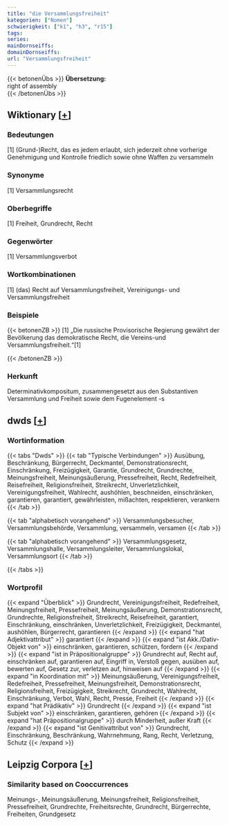 ```yaml
---
title: "die Versammlungsfreiheit"
kategorien: ["Nomen"]
schwierigkeit: ["k1", "h3", "r15"]
tags:
series:
mainDornseiffs:
domainDornseiffs:
url: "Versammlungsfreiheit"
---
```


{{< betonenÜbs >}}
**Übersetzung:**  
right of assembly  
{{< /betonenÜbs >}}

## Wiktionary [[+](https://de.wiktionary.org/wiki/Versammlungsfreiheit)]

### Bedeutungen
[1] (Grund-)Recht, das es jedem erlaubt, sich jederzeit ohne vorherige Genehmigung und Kontrolle friedlich sowie ohne Waffen zu versammeln  

### Synonyme
[1] Versammlungsrecht  

### Oberbegriffe
[1] Freiheit, Grundrecht, Recht  

### Gegenwörter
[1] Versammlungsverbot  

### Wortkombinationen
[1] (das) Recht auf Versammlungsfreiheit, Vereinigungs- und Versammlungsfreiheit  

### Beispiele
{{< betonenZB >}}
[1] „Die russische Provisorische Regierung gewährt der Bevölkerung das demokratische Recht, die Vereins-und Versammlungsfreiheit.“[1]  

{{< /betonenZB >}}
### Herkunft
Determinativkompositum, zusammengesetzt aus den Substantiven Versammlung und Freiheit sowie dem Fugenelement -s  



## dwds [[+](https://www.dwds.de/wb/Versammlungsfreiheit)]

### Wortinformation
{{< tabs "Dwds" >}}
{{< tab "Typische Verbindungen" >}}
Ausübung, Beschränkung, Bürgerrecht, Deckmantel, Demonstrationsrecht, Einschränkung, Freizügigkeit, Garantie, Grundrecht, Grundrechte, Meinungsfreiheit, Meinungsäußerung, Pressefreiheit, Recht, Redefreiheit, Reisefreiheit, Religionsfreiheit, Streikrecht, Unverletzlichkeit, Vereinigungsfreiheit, Wahlrecht, aushöhlen, beschneiden, einschränken, garantieren, garantiert, gewährleisten, mißachten, respektieren, verankern
{{< /tab >}}

{{< tab "alphabetisch vorangehend" >}}
Versammlungsbesucher, Versammlungsbehörde, Versammlung, versammeln, versamen
{{< /tab >}}

{{< tab "alphabetisch vorangehend" >}}
Versammlungsgesetz, Versammlungshalle, Versammlungsleiter, Versammlungslokal, Versammlungsort
{{< /tab >}}

{{< /tabs >}}

### Wortprofil
{{< expand "Überblick" >}} Grundrecht, Vereinigungsfreiheit, Redefreiheit, Meinungsfreiheit, Pressefreiheit, Meinungsäußerung, Demonstrationsrecht, Grundrechte, Religionsfreiheit, Streikrecht, Reisefreiheit, garantiert, Einschränkung, einschränken, Unverletzlichkeit, Freizügigkeit, Deckmantel, aushöhlen, Bürgerrecht, garantieren {{< /expand >}}
{{< expand "hat Adjektivattribut" >}} garantiert {{< /expand >}}
{{< expand "ist Akk./Dativ-Objekt von" >}} einschränken, garantieren, schützen, fordern {{< /expand >}}
{{< expand "ist in Präpositionalgruppe" >}} Grundrecht auf, Recht auf, einschränken auf, garantieren auf, Eingriff in, Verstoß gegen, ausüben auf, bewerten auf, Gesetz zur, verletzen auf, hinweisen auf {{< /expand >}}
{{< expand "in Koordination mit" >}} Meinungsäußerung, Vereinigungsfreiheit, Redefreiheit, Pressefreiheit, Meinungsfreiheit, Demonstrationsrecht, Religionsfreiheit, Freizügigkeit, Streikrecht, Grundrecht, Wahlrecht, Einschränkung, Verbot, Wahl, Recht, Presse, Freiheit {{< /expand >}}
{{< expand "hat Prädikativ" >}} Grundrecht {{< /expand >}}
{{< expand "ist Subjekt von" >}} einschränken, garantieren, gehören {{< /expand >}}
{{< expand "hat Präpositionalgruppe" >}} durch Minderheit, außer Kraft {{< /expand >}}
{{< expand "ist Genitivattribut von" >}} Grundrecht, Einschränkung, Beschränkung, Wahrnehmung, Rang, Recht, Verletzung, Schutz {{< /expand >}}

## Leipzig Corpora [[+](https://corpora.uni-leipzig.de/en/res?word=Versammlungsfreiheit&corpusId=deu_newscrawl-public_2018)]


### Similarity based on Cooccurrences
Meinungs-, Meinungsäußerung, Meinungsfreiheit, Religionsfreiheit, Pressefreiheit, Grundrechte, Freiheitsrechte, Grundrecht, Bürgerrechte, Freiheiten, Grundgesetz

